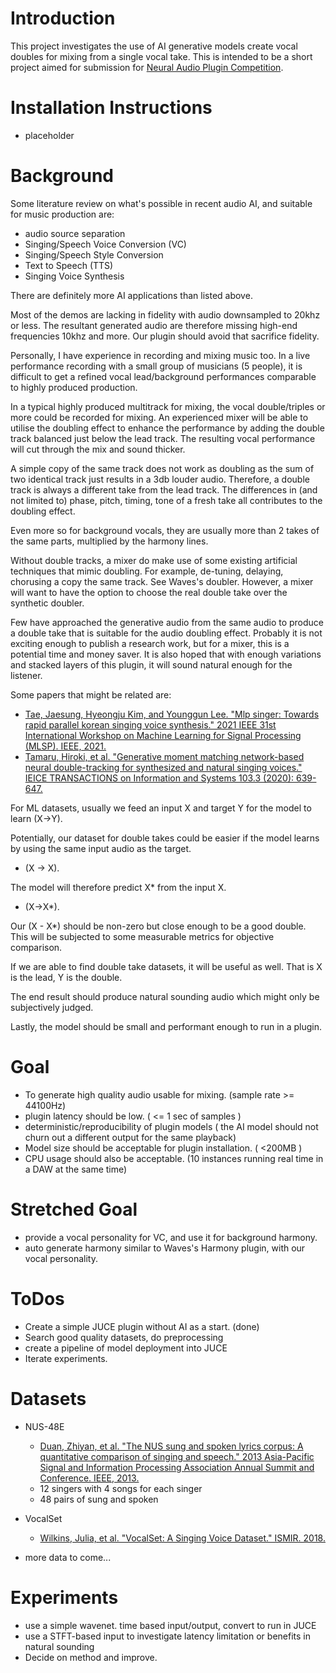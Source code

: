 # Introduction
This project investigates the use of AI generative models create vocal doubles for mixing from a single vocal take.
This is intended to be a short project aimed for submission for [Neural Audio Plugin Competition](https://www.theaudioprogrammer.com/neural-audio).

# Installation Instructions
- placeholder

# Background
Some literature review on what's possible in recent audio AI, and suitable for music production are:

- audio source separation
- Singing/Speech Voice Conversion (VC)
- Singing/Speech Style Conversion
- Text to Speech (TTS)
- Singing Voice Synthesis 

There are definitely more AI applications than listed above.

Most of the demos are lacking in fidelity with audio downsampled to 20khz or less. 
The resultant generated audio are therefore missing high-end frequencies 10khz and more.
Our plugin should avoid that sacrifice fidelity. 

Personally, I have experience in recording and mixing music too. 
In a live performance recording with a small group of musicians (5 people), it is difficult to get a refined vocal lead/background performances comparable to highly produced production.

In a typical highly produced multitrack for mixing, the vocal double/triples or more could be recorded for mixing. 
An experienced mixer will be able to utilise the doubling effect to enhance the performance by adding the double track balanced just below the lead track.
The resulting vocal performance will cut through the mix and sound thicker.

A simple copy of the same track does not work as doubling as the sum of two identical track just results in a 3db louder audio. 
Therefore, a double track is always a different take from the lead track. 
The differences in (and not limited to) phase, pitch, timing, tone of a fresh take all contributes to the doubling effect.

Even more so for background vocals, they are usually more than 2 takes of the same parts, multiplied by the harmony lines.

Without double tracks, a mixer do make use of some existing artificial techniques that mimic doubling. 
For example, de-tuning, delaying, chorusing a copy the same track. See Waves's doubler.
However, a mixer will want to have the option to choose the real double take over the synthetic doubler.   

Few have approached the generative audio from the same audio to produce a double take that is suitable for the audio doubling effect. 
Probably it is not exciting enough to publish a research work, but for a mixer, this is a potential time and money saver.
It is also hoped that with enough variations and stacked layers of this plugin, it will sound natural enough for the listener.  

Some papers that might be related are: 

- [Tae, Jaesung, Hyeongju Kim, and Younggun Lee. "Mlp singer: Towards rapid parallel korean singing voice synthesis." 2021 IEEE 31st International Workshop on Machine Learning for Signal Processing (MLSP). IEEE, 2021.](https://arxiv.org/abs/2106.07886)
- [Tamaru, Hiroki, et al. "Generative moment matching network-based neural double-tracking for synthesized and natural singing voices." IEICE TRANSACTIONS on Information and Systems 103.3 (2020): 639-647.](https://www.jstage.jst.go.jp/article/transinf/E103.D/3/E103.D_2019EDP7228/_pdf)

For ML datasets, usually we feed an input X and target Y for the model to learn (X->Y).

Potentially, our dataset for double takes could be easier if the model learns by using the same input audio as the target.
- (X -> X).

The model will therefore predict X* from the input X.
- (X->X*).

Our (X - X*) should be non-zero but close enough to be a good double. 
This will be subjected to some measurable metrics for objective comparison. 

If we are able to find double take datasets, it will be useful as well. 
That is X is the lead, Y is the double.

The end result should produce natural sounding audio which might only be subjectively judged.

Lastly, the model should be small and performant enough to run in a plugin.

# Goal
- To generate high quality audio usable for mixing. (sample rate >= 44100Hz)
- plugin latency should be low. ( <= 1 sec of samples )
- deterministic/reproducibility of plugin models ( the AI model should not churn out a different output for the same playback)
- Model size should be acceptable for plugin installation. ( <200MB )
- CPU usage should also be acceptable. (10 instances running real time in a DAW at the same time)

# Stretched Goal
- provide a vocal personality for VC, and use it for background harmony.
- auto generate harmony similar to Waves's Harmony plugin, with our vocal personality.

# ToDos
- Create a simple JUCE plugin without AI as a start. (done)
- Search good quality datasets, do preprocessing
- create a pipeline of model deployment into JUCE
- Iterate experiments. 

# Datasets
- NUS-48E
  - [Duan, Zhiyan, et al. "The NUS sung and spoken lyrics corpus: A quantitative comparison of singing and speech." 2013 Asia-Pacific Signal and Information Processing Association Annual Summit and Conference. IEEE, 2013.](https://ieeexplore.ieee.org/stamp/stamp.jsp?tp=&arnumber=6694316)
  - 12 singers with 4 songs for each singer
  - 48 pairs of sung and spoken
- VocalSet
  - [Wilkins, Julia, et al. "VocalSet: A Singing Voice Dataset." ISMIR. 2018.](https://zenodo.org/record/1193957#.Y_zvvexBzA0)

- more data to come...

# Experiments
- use a simple wavenet. time based input/output, convert to run in JUCE
- use a STFT-based input to investigate latency limitation or benefits in natural sounding
- Decide on method and improve.


